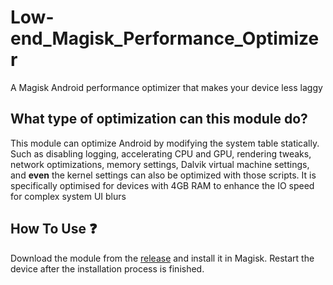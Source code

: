 # Low-end_Magisk_Performance_Optimizer
A Magisk Android performance optimizer that makes your device less laggy

## What type of optimization can this module do?
This module can optimize Android by modifying the system table statically. Such as disabling logging, accelerating CPU and GPU, rendering tweaks, network optimizations, memory settings, Dalvik virtual machine settings, and **even** the kernel settings can also be optimized with those scripts.
It is specifically optimised for devices with 4GB RAM to enhance the IO speed for complex system UI blurs

## How To Use ❓
Download the module from the [release](https://github.com/SchneeSchmitt/Magisk-Performance-Optimizer/releases/tag/Release) and install it in Magisk. Restart the device after the installation process is finished.
